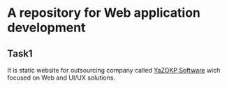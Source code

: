 # A repository for Web application development
## Task1
It is static website for outsourcing company called [YaZOKP Software](https://zelo2000.github.io/Web-Task1/) wich focused on Web and UI/UX solutions.